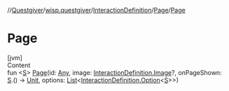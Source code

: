 //[Questgiver](../../../index.md)/[wisp.questgiver](../../index.md)/[InteractionDefinition](../index.md)/[Page](index.md)/[Page](-page.md)



# Page  
[jvm]  
Content  
fun <[S](index.md)> [Page](-page.md)(id: [Any](https://kotlinlang.org/api/latest/jvm/stdlib/kotlin/-any/index.html), image: [InteractionDefinition.Image](../-image/index.md)?, onPageShown: [S](index.md).() -> [Unit](https://kotlinlang.org/api/latest/jvm/stdlib/kotlin/-unit/index.html), options: [List](https://kotlinlang.org/api/latest/jvm/stdlib/kotlin.collections/-list/index.html)<[InteractionDefinition.Option](../-option/index.md)<[S](index.md)>>)  



